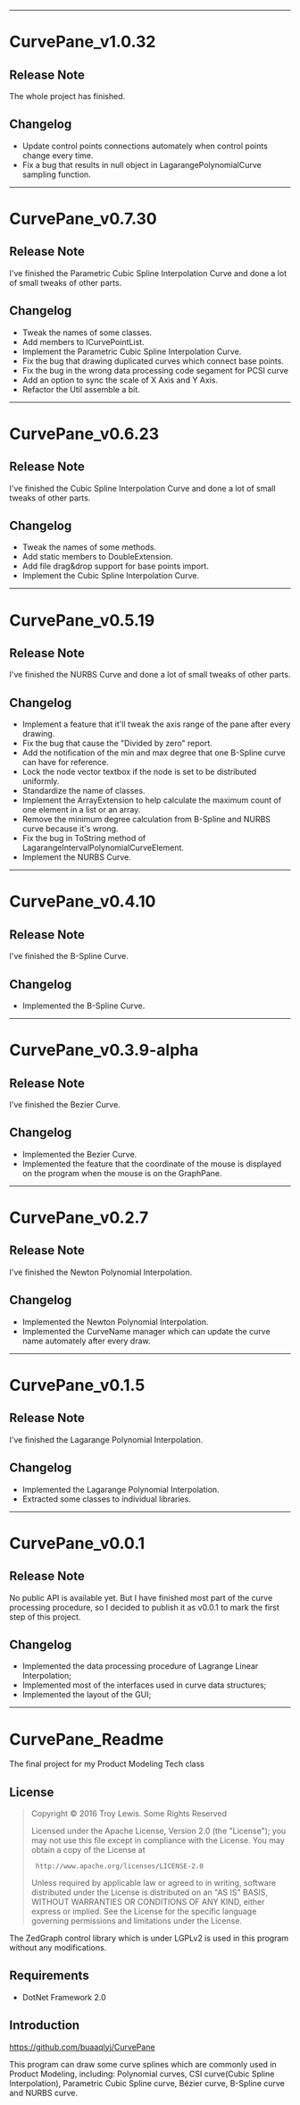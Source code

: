 ****
# CurvePane_v1.0.32

## Release Note

The whole project has finished.

## Changelog

* Update control points connections automately when control points change every time.
* Fix a bug that results in null object in LagarangePolynomialCurve sampling function.

****
# CurvePane_v0.7.30

## Release Note

I've finished the Parametric Cubic Spline Interpolation Curve and done a lot of small tweaks of other parts.

## Changelog

* Tweak the names of some classes.
* Add members to ICurvePointList.
* Implement the Parametric Cubic Spline Interpolation Curve.
* Fix the bug that drawing duplicated curves which connect base points.
* Fix the bug in the wrong data processing code segament for PCSI curve
* Add an option to sync the scale of X Axis and Y Axis.
* Refactor the Util assemble a bit.

****
# CurvePane_v0.6.23

## Release Note

I've finished the Cubic Spline Interpolation Curve and done a lot of small tweaks of other parts.

## Changelog

* Tweak the names of some methods.
* Add static members to DoubleExtension.
* Add file drag&drop support for base points import.
* Implement the Cubic Spline Interpolation Curve.

****
# CurvePane_v0.5.19

## Release Note

I've finished the NURBS Curve and done a lot of small tweaks of other parts.

## Changelog

* Implement a feature that it'll tweak the axis range of the pane after every drawing.
* Fix the bug that cause the "Divided by zero" report.
* Add the notification of the min and max degree that one B-Spline curve can have for reference.
* Lock the node vector textbox if the node is set to be distributed uniformly.
* Standardize the name of classes.
* Implement the ArrayExtension to help calculate the maximum count of one element in a list or an array.
* Remove the minimum degree calculation from B-Spline and NURBS curve because it's wrong.
* Fix the bug in ToString method of LagarangeIntervalPolynomialCurveElement.
* Implement the NURBS Curve.

****
# CurvePane_v0.4.10

## Release Note

I've finished the B-Spline Curve.

## Changelog

* Implemented the B-Spline Curve.

****
# CurvePane_v0.3.9-alpha

## Release Note

I've finished the Bezier Curve.

## Changelog

* Implemented the Bezier Curve.
* Implemented the feature that the coordinate of the mouse is displayed on the program when the mouse is on the GraphPane.

****
# CurvePane_v0.2.7

## Release Note

I've finished the Newton Polynomial Interpolation.

## Changelog

* Implemented the Newton Polynomial Interpolation.
* Implemented the CurveName manager which can update the curve name automately after every draw.

****
# CurvePane_v0.1.5

## Release Note

I've finished the Lagarange Polynomial Interpolation.

## Changelog

* Implemented the Lagarange Polynomial Interpolation.
* Extracted some classes to individual libraries.

****
# CurvePane_v0.0.1

## Release Note

No public API is available yet. But I have finished most part of the curve processing procedure, so I decided to publish it as v0.0.1 to mark the first step of this project.

## Changelog

* Implemented the data processing procedure of Lagrange Linear Interpolation;
* Implemented most of the interfaces used in curve data structures;
* Implemented the layout of the GUI;

****
# CurvePane_Readme

The final project for my Product Modeling Tech class

## License

>  Copyright © 2016 Troy Lewis. Some Rights Reserved
>
>  Licensed under the Apache License, Version 2.0 (the "License");
>  you may not use this file except in compliance with the License.
>  You may obtain a copy of the License at
>
>      http://www.apache.org/licenses/LICENSE-2.0
>
>  Unless required by applicable law or agreed to in writing, software
>  distributed under the License is distributed on an "AS IS" BASIS,
>  WITHOUT WARRANTIES OR CONDITIONS OF ANY KIND, either express or implied.
>  See the License for the specific language governing permissions and
>  limitations under the License.

The ZedGraph control library which is under LGPLv2 is used in this program without any modifications.

## Requirements

* DotNet Framework 2.0

## Introduction

https://github.com/buaaqlyj/CurvePane

This program can draw some curve splines which are commonly used in Product Modeling, including: Polynomial curves, CSI curve(Cubic Spline Interpolation), Parametric Cubic Spline curve, Bézier curve, B-Spline curve and NURBS curve.